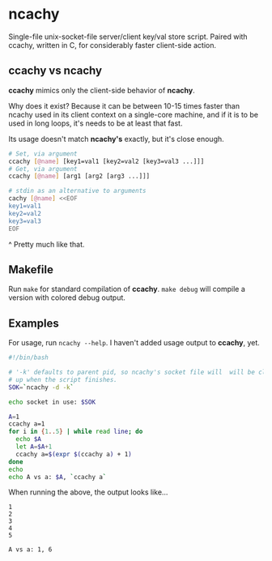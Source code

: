 # ncachy
Single-file unix-socket-file server/client key/val store script.  Paired with ccachy, written in C, for considerably faster client-side action.

## ccachy vs ncachy

**ccachy** mimics only the client-side behavior of **ncachy**.

Why does it exist?  Because it can be between 10-15 times faster than ncachy used in its client context on a single-core machine, and if it is to be used in long loops, it's needs to be at least that fast.

Its usage doesn't match **ncachy's** exactly, but it's close enough.

```bash
# Set, via argument
ccachy [@name] [key1=val1 [key2=val2 [key3=val3 ...]]]
# Get, via argument
ccachy [@name] [arg1 [arg2 [arg3 ...]]]

# stdin as an alternative to arguments
cachy [@name] <<EOF
key1=val1
key2=val2
key3=val3
EOF
```
^ Pretty much like that.

## Makefile

Run `make` for standard compilation of **ccachy**.
`make debug` will compile a version with colored debug output.

## Examples

For usage, run `ncachy --help`.  I haven't added usage output to **ccachy**, yet.

```bash
#!/bin/bash

# '-k' defaults to parent pid, so ncachy's socket file will  will be cleaned
# up when the script finishes.
SOK=`ncachy -d -k`

echo socket in use: $SOK

A=1
ccachy a=1
for i in {1..5} | while read line; do
  echo $A
  let A=$A+1
  ccachy a=$(expr $(ccachy a) + 1)
done
echo
echo A vs a: $A, `ccachy a`

```

When running the above, the output looks like...
```
1
2
3
4
5

A vs a: 1, 6
```

